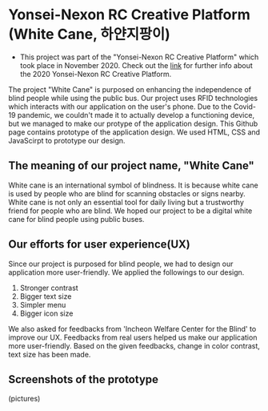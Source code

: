 # Yonsei-Nexon RC Creative Platform (White Cane, 하얀지팡이)

- This project was part of the "Yonsei-Nexon RC Creative Platform" which took place in November 2020. Check out the [link](https://www.d-book.co.kr/dbooks/edu/7Jew7IS464yAUkMx/) for further info about the 2020 Yonsei-Nexon RC Creative Platform.



The project "White Cane" is purposed on enhancing the independence of blind people while using the public bus. Our project uses RFID technologies which interacts with our application on the user's phone. Due to the Covid-19 pandemic, we couldn't made it to actually develop a functioning device, but we managed to make our protype of the application design. This Github page contains prototype of the application design. We used HTML, CSS and JavaScirpt to prototype our design.  


## The meaning of our project name, "White Cane"

White cane is an international symbol of blindness. It is because white cane is used by people who are blind for scanning obstacles or signs nearby. White cane is not only an essential tool for daily living but a trustworthy friend for people who are blind. We hoped our project to be a digital white cane for blind people using public buses.


## Our efforts for user experience(UX)

Since our project is purposed for blind people, we had to design our application more user-friendly. We applied the followings to our design.
1. Stronger contrast
2. Bigger text size
3. Simpler menu
4. Bigger icon size

We also asked for feedbacks from 'Incheon Welfare Center for the Blind' to improve our UX. Feedbacks from real users helped us make our application more user-friendly. Based on the given feedbacks, change in color contrast, text size has been made.

## Screenshots of the prototype

(pictures)




